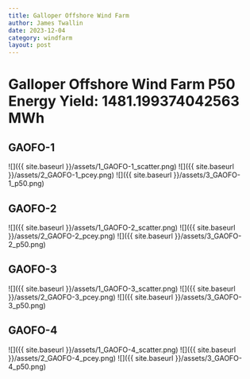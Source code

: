```yaml
---
title: Galloper Offshore Wind Farm
author: James Twallin
date: 2023-12-04
category: windfarm
layout: post
---
```

# Galloper Offshore Wind Farm P50 Energy Yield: 1481.199374042563 MWh

GAOFO-1
-------------
![]({{ site.baseurl }}/assets/1_GAOFO-1_scatter.png)
![]({{ site.baseurl }}/assets/2_GAOFO-1_pcey.png)
![]({{ site.baseurl }}/assets/3_GAOFO-1_p50.png)

GAOFO-2
-------------
![]({{ site.baseurl }}/assets/1_GAOFO-2_scatter.png)
![]({{ site.baseurl }}/assets/2_GAOFO-2_pcey.png)
![]({{ site.baseurl }}/assets/3_GAOFO-2_p50.png)

GAOFO-3
-------------
![]({{ site.baseurl }}/assets/1_GAOFO-3_scatter.png)
![]({{ site.baseurl }}/assets/2_GAOFO-3_pcey.png)
![]({{ site.baseurl }}/assets/3_GAOFO-3_p50.png)

GAOFO-4
-------------
![]({{ site.baseurl }}/assets/1_GAOFO-4_scatter.png)
![]({{ site.baseurl }}/assets/2_GAOFO-4_pcey.png)
![]({{ site.baseurl }}/assets/3_GAOFO-4_p50.png)

